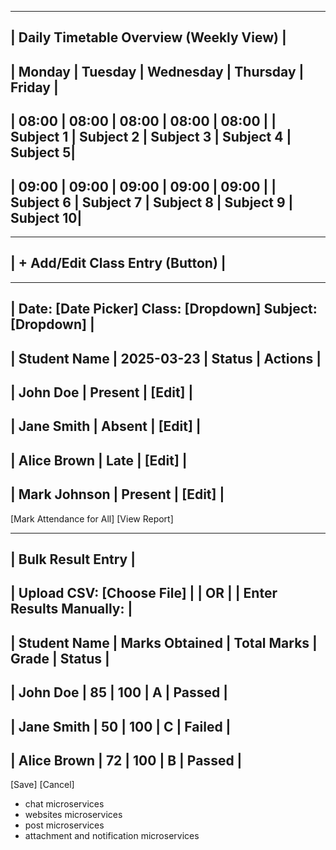 

--------------------------------------------------------
|  Daily Timetable Overview (Weekly View)               |
--------------------------------------------------------
| Monday    | Tuesday   | Wednesday | Thursday  | Friday |
--------------------------------------------------------
|  08:00    | 08:00     | 08:00     | 08:00     | 08:00  |
| Subject 1 | Subject 2 | Subject 3 | Subject 4 | Subject 5|
--------------------------------------------------------
|  09:00    | 09:00     | 09:00     | 09:00     | 09:00  |
| Subject 6 | Subject 7 | Subject 8 | Subject 9 | Subject 10|
--------------------------------------------------------

--------------------------------------------------------
|  + Add/Edit Class Entry (Button)                      |
--------------------------------------------------------

 


--------------------------------------------------------
| Date: [Date Picker]   Class: [Dropdown]   Subject: [Dropdown]  |
--------------------------------------------------------
|  Student Name  |  2025-03-23  | Status   | Actions          |
--------------------------------------------------------
| John Doe      |  Present     | [Edit]   |
--------------------------------------------------------
| Jane Smith    |  Absent      | [Edit]   |
--------------------------------------------------------
| Alice Brown   |  Late        | [Edit]   |
--------------------------------------------------------
| Mark Johnson  |  Present     | [Edit]   |
--------------------------------------------------------

[Mark Attendance for All] [View Report]


---------------------------------------------------------
| Bulk Result Entry                                      |
---------------------------------------------------------
| Upload CSV: [Choose File]                              |
| OR                                                    |
| Enter Results Manually:                               |
---------------------------------------------------------
| Student Name    | Marks Obtained | Total Marks | Grade | Status |
---------------------------------------------------------
| John Doe        | 85             | 100         | A     | Passed |
---------------------------------------------------------
| Jane Smith      | 50             | 100         | C     | Failed |
---------------------------------------------------------
| Alice Brown     | 72             | 100         | B     | Passed |
---------------------------------------------------------

[Save] [Cancel]

  
- chat microservices
- websites microservices
- post microservices
- attachment and notification microservices

